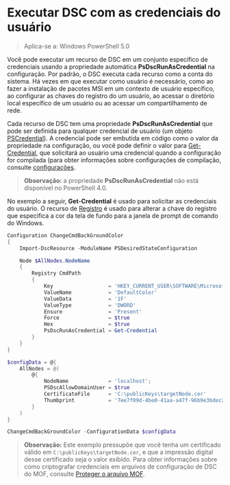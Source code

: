 # Executar DSC com as credenciais do usuário 

> Aplica-se a: Windows PowerShell 5.0

Você pode executar um recurso de DSC em um conjunto específico de credenciais usando a propriedade automática **PsDscRunAsCredential** na configuração. 
Por padrão, o DSC executa cada recurso como a conta do sistema. 
Há vezes em que executar como usuário é necessário, como ao fazer a instalação de pacotes MSI em um contexto de usuário específico, ao configurar as chaves do registro do um usuário, ao acessar o diretório local específico de um usuário ou ao acessar um compartilhamento de rede.

Cada recurso de DSC tem uma propriedade **PsDscRunAsCredential** que pode ser definida para qualquer credencial de usuário (um objeto [PSCredential](https://msdn.microsoft.com/en-us/library/ms572524(v=VS.85).aspx)).
A credencial pode ser embutida em código como o valor da propriedade na configuração, ou você pode definir o valor para [Get-Credential](https://technet.microsoft.com/en-us/library/hh849815.aspx),
que solicitará ao usuário uma credencial quando a configuração for compilada (para obter informações sobre configurações de compilação, consulte [configurações](configurations.md).

>**Observação:** a propriedade **PsDscRunAsCredential** não está disponível no PowerShell 4.0.

No exemplo a seguir, **Get-Credential** é usado para solicitar as credenciais do usuário. 
O recurso de [Registro](registryResource.md) é usado para alterar a chave do registro que especifica a cor da tela de fundo
para a janela de prompt de comando do Windows.

```powershell
Configuration ChangeCmdBackGroundColor    
{
    Import-DscResource -ModuleName PSDesiredStateConfiguration

    Node $AllNodes.NodeName
    {
        Registry CmdPath
        {
            Key                  = 'HKEY_CURRENT_USER\SOFTWARE\Microsoft\Command Processor'
            ValueName            = 'DefaultColor'
            ValueData            = '1F'
            ValueType            = 'DWORD'
            Ensure               = 'Present'
            Force                = $true
            Hex                  = $true
            PsDscRunAsCredential = Get-Credential
        }
    }                   
}

$configData = @{
    AllNodes = @(
        @{
            NodeName             = 'localhost';
            PSDscAllowDomainUser = $true
            CertificateFile      = 'C:\publicKeys\targetNode.cer'
            Thumbprint           = '7ee7f09d-4be0-41aa-a47f-96b9e3bdec25'
        }
    )
}

ChangeCmdBackGroundColor -ConfigurationData $configData
```
>**Observação:** Este exemplo pressupõe que você tenha um certificado válido em `C:\publicKeys\targetNode.cer`, e que a impressão digital desse certificado seja o valor exibido.
>Para obter informações sobre como criptografar credenciais em arquivos de configuração de DSC do MOF, consulte [Proteger o arquivo MOF](secureMOF.md).



<!--HONumber=Apr16_HO5-->



